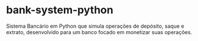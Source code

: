 # bank-system-python
Sistema Bancário em Python que simula operações de depósito, saque e extrato, desenvolvido para um banco focado em monetizar suas operações.
